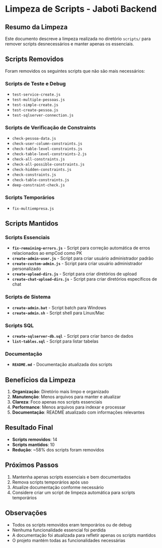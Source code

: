 # Limpeza de Scripts - Jaboti Backend

## Resumo da Limpeza

Este documento descreve a limpeza realizada no diretório `scripts/` para remover scripts desnecessários e manter apenas os essenciais.

## Scripts Removidos

Foram removidos os seguintes scripts que não são mais necessários:

### Scripts de Teste e Debug

- `test-service-create.js`
- `test-multiple-pessoas.js`
- `test-simple-create.js`
- `test-create-pessoa.js`
- `test-sqlserver-connection.js`

### Scripts de Verificação de Constraints

- `check-pessoa-data.js`
- `check-user-column-constraints.js`
- `check-table-level-constraints.js`
- `check-table-level-constraints-2.js`
- `check-all-constraints.js`
- `check-all-possible-constraints.js`
- `check-hidden-constraints.js`
- `check-constraints.js`
- `check-table-constraints.js`
- `deep-constraint-check.js`

### Scripts Temporários

- `fix-multiempresa.js`

## Scripts Mantidos

### Scripts Essenciais

- **`fix-remaining-errors.js`** - Script para correção automática de erros relacionados ao empCod como PK
- **`create-admin-user.js`** - Script para criar usuário administrador padrão
- **`create-custom-admin.js`** - Script para criar usuário administrador personalizado
- **`create-upload-dirs.js`** - Script para criar diretórios de upload
- **`create-chat-upload-dirs.js`** - Script para criar diretórios específicos de chat

### Scripts de Sistema

- **`create-admin.bat`** - Script batch para Windows
- **`create-admin.sh`** - Script shell para Linux/Mac

### Scripts SQL

- **`create-sqlserver-db.sql`** - Script para criar banco de dados
- **`list-tables.sql`** - Script para listar tabelas

### Documentação

- **`README.md`** - Documentação atualizada dos scripts

## Benefícios da Limpeza

1. **Organização**: Diretório mais limpo e organizado
2. **Manutenção**: Menos arquivos para manter e atualizar
3. **Clareza**: Foco apenas nos scripts essenciais
4. **Performance**: Menos arquivos para indexar e processar
5. **Documentação**: README atualizado com informações relevantes

## Resultado Final

- **Scripts removidos**: 14
- **Scripts mantidos**: 10
- **Redução**: ~58% dos scripts foram removidos

## Próximos Passos

1. Mantenha apenas scripts essenciais e bem documentados
2. Remova scripts temporários após uso
3. Atualize documentação conforme necessário
4. Considere criar um script de limpeza automática para scripts temporários

## Observações

- Todos os scripts removidos eram temporários ou de debug
- Nenhuma funcionalidade essencial foi perdida
- A documentação foi atualizada para refletir apenas os scripts mantidos
- O projeto mantém todas as funcionalidades necessárias
